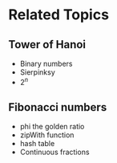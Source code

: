 # Related Topics

## Tower of Hanoi
- Binary numbers
- Sierpinksy
- $2^n$

## Fibonacci numbers
- phi the golden ratio
- zipWith function
- hash table
- Continuous fractions

